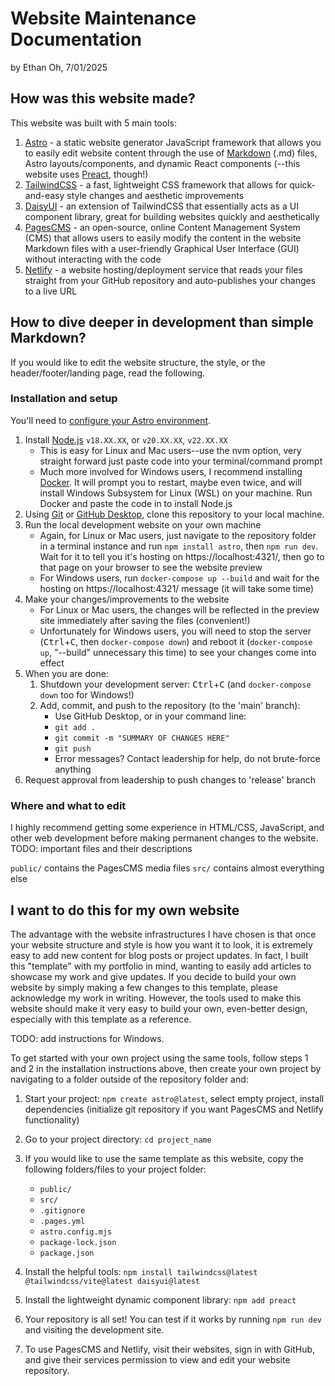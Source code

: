 # Website Maintenance Documentation

by Ethan Oh, 7/01/2025

## How was this website made?

This website was built with 5 main tools:
1. [Astro](https://astro.build/) - a static website generator JavaScript framework that allows you to easily edit website content through the use of [Markdown](https://www.markdownguide.org/) (.md) files, Astro layouts/components, and dynamic React components (--this website uses [Preact](https://preactjs.com/), though!)
2. [TailwindCSS](https://tailwindcss.com/) - a fast, lightweight CSS framework that allows for quick-and-easy style changes and aesthetic improvements
3. [DaisyUI](https://daisyui.com/) - an extension of TailwindCSS that essentially acts as a UI component library, great for building websites quickly and aesthetically
4. [PagesCMS](https://pagescms.org/) - an open-source, online Content Management System (CMS) that allows users to easily modify the content in the website Markdown files with a user-friendly Graphical User Interface (GUI) without interacting with the code
5. [Netlify](https://www.netlify.com/) - a website hosting/deployment service that reads your files straight from your GitHub repository and auto-publishes your changes to a live URL

## How to dive deeper in development than simple Markdown?

If you would like to edit the website structure, the style, or the header/footer/landing page, read the following.

### Installation and setup

You'll need to [configure your Astro environment](https://docs.astro.build/en/install-and-setup/).

1. Install [Node.js](https://nodejs.org/en/download) ```v18.XX.XX```, or ```v20.XX.XX```, ```v22.XX.XX```
    * This is easy for Linux and Mac users--use the nvm option, very straight forward just paste code into your terminal/command prompt
    * Much more involved for Windows users, I recommend installing [Docker](https://www.docker.com/). It will prompt you to restart, maybe even twice, and will install Windows Subsystem for Linux (WSL) on your machine. Run Docker and paste the code in to install Node.js
2. Using [Git](https://git-scm.com/downloads) or [GitHub Desktop](https://github.com/apps/desktop), clone this repository to your local machine.
4. Run the local development website on your own machine
    * Again, for Linux or Mac users, just navigate to the repository folder in a terminal instance and run ```npm install astro```, then ```npm run dev```. Wait for it to tell you it's hosting on https://localhost:4321/, then go to that page on your browser to see the website preview
    * For Windows users, run ```docker-compose up --build``` and wait for the hosting on https://localhost:4321/ message (it will take some time)
5. Make your changes/improvements to the website
    * For Linux or Mac users, the changes will be reflected in the preview site immediately after saving the files (convenient!)
    * Unfortunately for Windows users, you will need to stop the server (<kbd>Ctrl</kbd>+<kbd>C</kbd>, then ```docker-compose down```) and reboot it (```docker-compose up```, "--build" unnecessary this time) to see your changes come into effect
6. When you are done:
    1. Shutdown your development server: <kbd>Ctrl</kbd>+<kbd>C</kbd> (and ```docker-compose down``` too for Windows!)
    2. Add, commit, and push to the repository (to the 'main' branch):
        * Use GitHub Desktop, or in your command line:
        * ```git add .```
        * ```git commit -m "SUMMARY OF CHANGES HERE"```
        * ```git push```
        * Error messages? Contact leadership for help, do not brute-force anything
7. Request approval from leadership to push changes to 'release' branch

### Where and what to edit

I highly recommend getting some experience in HTML/CSS, JavaScript, and other web development before making permanent changes to the website. TODO: important files and their descriptions

```public/``` contains the PagesCMS media files
```src/``` contains almost everything else

## I want to do this for my own website

The advantage with the website infrastructures I have chosen is that once your website structure and style is how you want it to look, it is extremely easy to add new content for blog posts or project updates. In fact, I built this "template" with my portfolio in mind, wanting to easily add articles to showcase my work and give updates. If you decide to build your own website by simply making a few changes to this template, please acknowledge my work in writing. However, the tools used to make this website should make it very easy to build your own, even-better design, especially with this template as a reference. 

TODO: add instructions for Windows.

To get started with your own project using the same tools, follow steps 1 and 2 in the installation instructions above, then create your own project by navigating to a folder outside of the repository folder and:
1. Start your project: ```npm create astro@latest```, select empty project, install dependencies (initialize git repository if you want PagesCMS and Netlify functionality)
2. Go to your project directory: ```cd project_name```
3. If you would like to use the same template as this website, copy the following folders/files to your project folder:
    - ```public/```
    - ```src/```
    - ```.gitignore```
    - ```.pages.yml```
    - ```astro.config.mjs```
    - ```package-lock.json```
    - ```package.json```

4. Install the helpful tools: ```npm install tailwindcss@latest @tailwindcss/vite@latest daisyui@latest```
5. Install the lightweight dynamic component library: ```npm add preact```
6. Your repository is all set! You can test if it works by running ```npm run dev``` and visiting the development site.
7. To use PagesCMS and Netlify, visit their websites, sign in with GitHub, and give their services permission to view and edit your website repository.